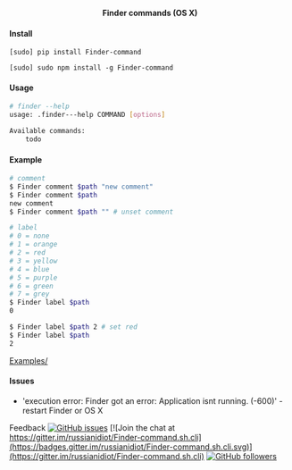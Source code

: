 <!--
README generated with readmemako.py (github.com/russianidiot/readme-mako.py) and .README dotfiles (github.com/russianidiot-dotfiles/.README)
-->

<p align="center">
    <b>Finder commands (OS X)</b>
</p>

#### Install

`[sudo] pip install Finder-command`

`[sudo] sudo npm install -g Finder-command`

#### Usage
```bash
# finder --help
usage: .finder---help COMMAND [options]

Available commands:
	todo
```

#### Example

```bash
# comment
$ Finder comment $path "new comment"
$ Finder comment $path
new comment
$ Finder comment $path "" # unset comment

# label
# 0 = none
# 1 = orange
# 2 = red
# 3 = yellow
# 4 = blue
# 5 = purple
# 6 = green
# 7 = grey 
$ Finder label $path
0

$ Finder label $path 2 # set red
$ Finder label $path
2
```

[Examples/](https://github.com/russianidiot/Finder-command.sh.cli/tree/master/Examples)

#### Issues
*	'execution error: Finder got an error: Application isnt running. (-600)' - restart Finder or OS X

Feedback
[![GitHub issues](https://img.shields.io/github/issues/russianidiot/Finder-command.sh.cli.svg)](https://github.com/russianidiot/Finder-command.sh.cli/issues)
[![Join the chat at https://gitter.im/russianidiot/Finder-command.sh.cli](https://badges.gitter.im/russianidiot/Finder-command.sh.cli.svg)](https://gitter.im/russianidiot/Finder-command.sh.cli)
[![GitHub followers](https://img.shields.io/github/followers/russianidiot.svg?style=social&label=Follow)](https://github.com/russianidiot)
